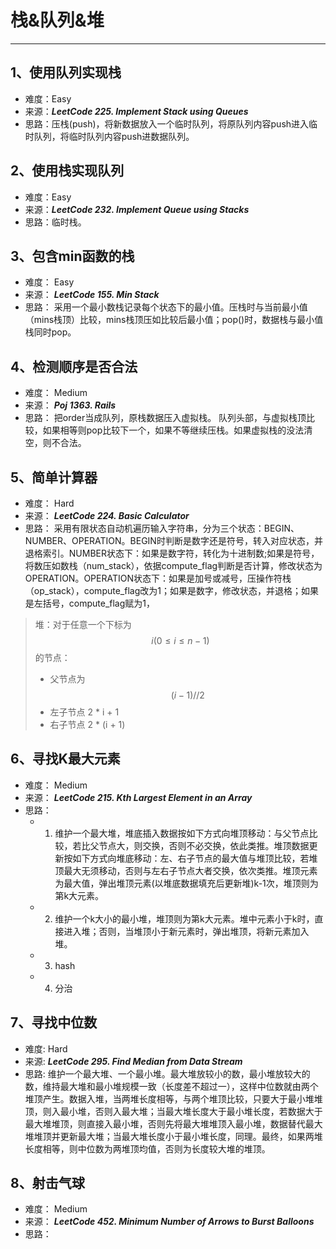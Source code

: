 # 栈&队列&堆

---

## 1、使用队列实现栈

 - 难度：Easy
 - 来源：***LeetCode 225. Implement Stack using Queues***
 - 思路：压栈(push)，将新数据放入一个临时队列，将原队列内容push进入临时队列，将临时队列内容push进数据队列。

## 2、使用栈实现队列
 - 难度：Easy
 - 来源：***LeetCode 232. Implement Queue using Stacks***
 - 思路：临时栈。

## 3、包含min函数的栈
 - 难度： Easy
 - 来源： ***LeetCode 155. Min Stack***
 - 思路： 采用一个最小数栈记录每个状态下的最小值。压栈时与当前最小值（mins栈顶）比较，mins栈顶压如比较后最小值；pop()时，数据栈与最小值栈同时pop。

 ## 4、检测顺序是否合法
  - 难度： Medium
  - 来源： ***Poj 1363. Rails***
  - 思路： 把order当成队列，原栈数据压入虚拟栈。 队列头部，与虚拟栈顶比较，如果相等则pop比较下一个，如果不等继续压栈。如果虚拟栈的没法清空，则不合法。

## 5、简单计算器
 - 难度： Hard
 - 来源： ***LeetCode 224. Basic Calculator***
 - 思路： 采用有限状态自动机遍历输入字符串，分为三个状态：BEGIN、NUMBER、OPERATION。BEGIN时判断是数字还是符号，转入对应状态，并退格索引。NUMBER状态下：如果是数字符，转化为十进制数;如果是符号，将数压如数栈（num_stack），依据compute_flag判断是否计算，修改状态为OPERATION。OPERATION状态下：如果是加号或减号，压操作符栈（op_stack），compute_flag改为1；如果是数字，修改状态，并退格；如果是左括号，compute_flag赋为1，



> 堆：对于任意一个下标为$$i(0 ≤ i ≤ n-1)$$的节点：
> - 父节点为$$ (i - 1)//2 $$
> - 左子节点 2 * i + 1 
> - 右子节点 2 * (i + 1)

## 6、寻找K最大元素
 - 难度： Medium
 - 来源： ***LeetCode 215. Kth Largest Element in an Array***
 - 思路： 
     - 1. 维护一个最大堆，堆底插入数据按如下方式向堆顶移动：与父节点比较，若比父节点大，则交换，否则不必交换，依此类推。堆顶数据更新按如下方式向堆底移动：左、右子节点的最大值与堆顶比较，若堆顶最大无须移动，否则与左右子节点大者交换，依次类推。堆顶元素为最大值，弹出堆顶元素(以堆底数据填充后更新堆)k-1次，堆顶则为第k大元素。
     - 2. 维护一个k大小的最小堆，堆顶则为第k大元素。堆中元素小于k时，直接进入堆；否则，当堆顶小于新元素时，弹出堆顶，将新元素加入堆。
     - 3. hash
     - 4. 分治

## 7、寻找中位数
 - 难度: Hard
 - 来源: ***LeetCode 295. Find Median from Data Stream***
 - 思路: 维护一个最大堆、一个最小堆。最大堆放较小的数，最小堆放较大的数，维持最大堆和最小堆规模一致（长度差不超过一），这样中位数就由两个堆顶产生。数据入堆，当两堆长度相等，与两个堆顶比较，只要大于最小堆堆顶，则入最小堆，否则入最大堆；当最大堆长度大于最小堆长度，若数据大于最大堆堆顶，则直接入最小堆，否则先将最大堆堆顶入最小堆，数据替代最大堆堆顶并更新最大堆；当最大堆长度小于最小堆长度，同理。最终，如果两堆长度相等，则中位数为两堆顶均值，否则为长度较大堆的堆顶。

## 8、射击气球
 - 难度： Medium
 - 来源： ***LeetCode 452. Minimum Number of Arrows to Burst Balloons***
 - 思路： 
